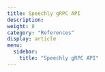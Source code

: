 ```yaml
---
title: Speechly gRPC API
description: 
weight: 8
category: "References"
display: article
menu:
  sidebar:
    title: "Speechly gRPC API"
---
```


